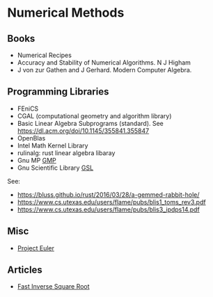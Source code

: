 # Numerical Methods 

## Books 

- Numerical Recipes 
- Accuracy and Stability of Numerical Algorithms. N J Higham
- J von zur Gathen and J Gerhard. Modern Computer Algebra.

## Programming Libraries 

- FEniCS
- CGAL (computational geometry and algorithm library)
- Basic Linear Algebra Subprograms (standard). See https://dl.acm.org/doi/10.1145/355841.355847
- OpenBlas 
- Intel Math Kernel Library
- rulinalg: rust linear algebra libaray
- Gnu MP [GMP](https://gmplib.org/)
- Gnu Scientific Library [GSL](https://www.gnu.org/software/gsl/)

See:

- https://bluss.github.io/rust/2016/03/28/a-gemmed-rabbit-hole/
- https://www.cs.utexas.edu/users/flame/pubs/blis1_toms_rev3.pdf 
- https://www.cs.utexas.edu/users/flame/pubs/blis3_ipdps14.pdf


## Misc 

- [Project Euler](https://projecteuler.net/archives)

## Articles 

- <a href="https://en.wikipedia.org/wiki/Fast_inverse_square_root" target="_blank">Fast Inverse Square Root</a>

